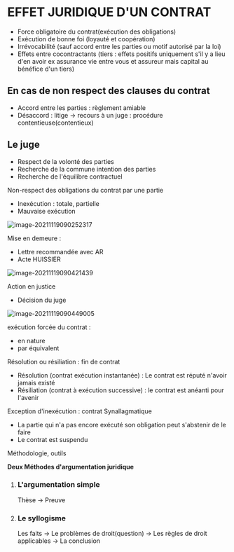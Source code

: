 # EFFET JURIDIQUE D'UN CONTRAT

* Force obligatoire du contrat(exécution des obligations)
* Exécution de bonne foi (loyauté et coopération)
* Irrévocabilité (sauf accord entre les parties ou motif autorisé par la loi)
* Effets entre cocontractants (tiers : effets positifs uniquement s'il y a lieu d'en avoir ex  assurance vie entre vous et assureur mais capital au bénéfice d'un tiers)



## En cas de non respect des clauses du contrat

* Accord entre les parties : règlement amiable
* Désaccord : litige -> recours à un juge : procédure contentieuse(contentieux)

## Le juge 

* Respect de la volonté des parties
* Recherche de la commune intention des parties
* Recherche de l'équilibre contractuel



Non-respect des obligations du contrat par une partie 

* Inexécution : totale, partielle
* Mauvaise exécution 

![image-20211119090252317](C:\Users\fevre\AppData\Roaming\Typora\typora-user-images\image-20211119090252317.png)

Mise en demeure : 

* Lettre recommandée avec AR
* Acte HUISSIER

![image-20211119090421439](C:\Users\fevre\AppData\Roaming\Typora\typora-user-images\image-20211119090421439.png)

Action en justice

* Décision du juge

![image-20211119090449005](C:\Users\fevre\AppData\Roaming\Typora\typora-user-images\image-20211119090449005.png)

exécution forcée du contrat :

* en nature 
* par équivalent

Résolution ou résiliation : fin de contrat

* Résolution (contrat exécution instantanée) : Le contrat est réputé n'avoir jamais existé
* Résiliation (contrat à exécution successive) : le contrat est anéanti pour l'avenir

Exception d'inexécution : contrat Synallagmatique

* La partie qui n'a pas encore exécuté son obligation peut s'abstenir de le faire
* Le contrat est suspendu



Méthodologie, outils



**Deux Méthodes d'argumentation juridique**

1) ### L'argumentation simple 

   Thèse -> Preuve

2) ### Le syllogisme

   Les faits -> Le problèmes de droit(question)  -> Les règles de droit applicables -> La conclusion

